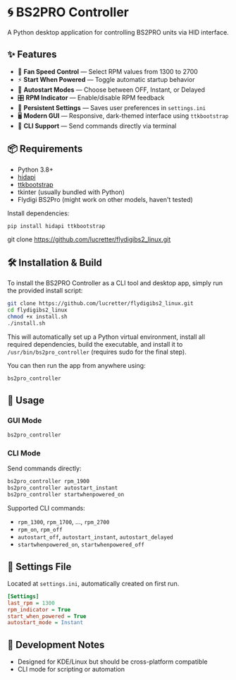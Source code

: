 # 🌀 BS2PRO Controller

A Python desktop application for controlling BS2PRO units via HID interface.

## ✨ Features

- 🔧 **Fan Speed Control** — Select RPM values from 1300 to 2700  
- ⚡ **Start When Powered** — Toggle automatic startup behavior  
- 🚀 **Autostart Modes** — Choose between OFF, Instant, or Delayed  
- 🎛️ **RPM Indicator** — Enable/disable RPM feedback  
- 💾 **Persistent Settings** — Saves user preferences in `settings.ini`  
- 🖥️ **Modern GUI** — Responsive, dark-themed interface using `ttkbootstrap`  
- 🧪 **CLI Support** — Send commands directly via terminal  

## 📦 Requirements

- Python 3.8+
- [hidapi](https://pypi.org/project/hid/)
- [ttkbootstrap](https://pypi.org/project/ttkbootstrap/)
- tkinter (usually bundled with Python)
- Flydigi BS2Pro (might work on other models, haven't tested)

Install dependencies:

```bash
pip install hidapi ttkbootstrap
```
git clone https://github.com/lucretter/flydigibs2_linux.git

## 🛠️ Installation & Build

To install the BS2PRO Controller as a CLI tool and desktop app, simply run the provided install script:

```bash
git clone https://github.com/lucretter/flydigibs2_linux.git
cd flydigibs2_linux
chmod +x install.sh
./install.sh
```

This will automatically set up a Python virtual environment, install all required dependencies, build the executable, and install it to `/usr/bin/bs2pro_controller` (requires sudo for the final step).

You can then run the app from anywhere using:

```bash
bs2pro_controller
```

## 🚀 Usage

### GUI Mode

```bash
bs2pro_controller
```

### CLI Mode

Send commands directly:

```bash
bs2pro_controller rpm_1900
bs2pro_controller autostart_instant
bs2pro_controller startwhenpowered_on
```

Supported CLI commands:
- `rpm_1300`, `rpm_1700`, ..., `rpm_2700`
- `rpm_on`, `rpm_off`
- `autostart_off`, `autostart_instant`, `autostart_delayed`
- `startwhenpowered_on`, `startwhenpowered_off`
## 🧠 Settings File

Located at `settings.ini`, automatically created on first run.

```ini
[Settings]
last_rpm = 1300
rpm_indicator = True
start_when_powered = True
autostart_mode = Instant
```

## 🧪 Development Notes

- Designed for KDE/Linux but should be cross-platform compatible  
- CLI mode for scripting or automation 
